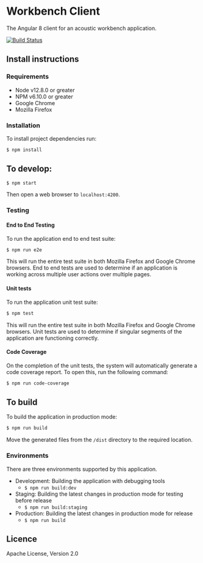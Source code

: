 # Workbench Client

The Angular 8 client for an acoustic workbench application.

[![Build Status](https://dev.azure.com/QutEcoacoustics/acoustic-workbench/_apis/build/status/QutEcoacoustics.workbench-client?branchName=master)](https://dev.azure.com/QutEcoacoustics/acoustic-workbench/_build/latest?definitionId=4&branchName=master)

## Install instructions

### Requirements

- Node v12.8.0 or greater
- NPM v6.10.0 or greater
- Google Chrome
- Mozilla Firefox

### Installation

To install project dependencies run:

```bash
$ npm install
```

## To develop:

```bash
$ npm start
```

Then open a web browser to `localhost:4200`.

### Testing

#### End to End Testing

To run the application end to end test suite:

```bash
$ npm run e2e
```

This will run the entire test suite in both Mozilla Firefox and Google Chrome browsers. End to end tests are used to determine if an application is working across multiple user actions over multiple pages.

#### Unit tests

To run the application unit test suite:

```bash
$ npm test
```

This will run the entire test suite in both Mozilla Firefox and Google Chrome browsers. Unit tests are used to determine if singular segments of the application are functioning correctly.

#### Code Coverage

On the completion of the unit tests, the system will automatically generate a code coverage report. To open this, run the following command:

```bash
$ npm run code-coverage
```

## To build

To build the application in production mode:

```bash
$ npm run build
```

Move the generated files from the `/dist` directory to the required location.

### Environments

There are three environments supported by this application.

- Development: Building the application with debugging tools
  - `$ npm run build:dev`
- Staging: Building the latest changes in production mode for testing before release
  - `$ npm run build:staging`
- Production: Building the latest changes in production mode for release
  - `$ npm run build`

## Licence

Apache License, Version 2.0
